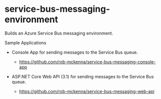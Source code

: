 # service-bus-messaging-environment
Builds an Azure Service Bus messaging environment.

Sample Applications
* Console App for sending messages to the Service Bus queue.
  * https://github.com/rob-mckenna/service-bus-messaging-console-app

* ASP.NET Core Web API (3.1) for sending messages to the Service Bus queue.
  * https://github.com/rob-mckenna/service-bus-messaging-web-api
